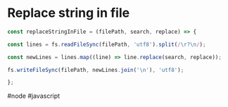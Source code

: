 # Replace string in file

```js
const replaceStringInFile = (filePath, search, replace) => {

const lines = fs.readFileSync(filePath, 'utf8').split(/\r?\n/);

const newLines = lines.map((line) => line.replace(search, replace));

fs.writeFileSync(filePath, newLines.join('\n'), 'utf8');

};
```

#node #javascript 